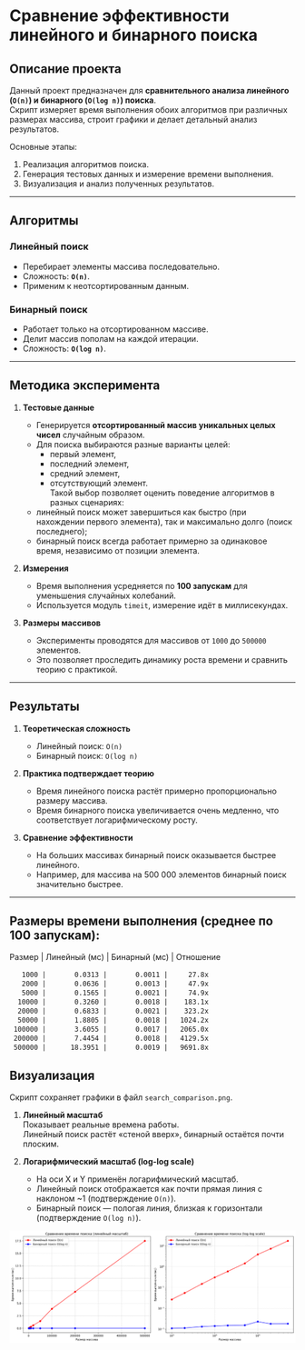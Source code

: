 # Сравнение эффективности линейного и бинарного поиска

##  Описание проекта
Данный проект предназначен для **сравнительного анализа линейного (`O(n)`) и бинарного (`O(log n)`) поиска**.  
Скрипт измеряет время выполнения обоих алгоритмов при различных размерах массива, строит графики и делает детальный анализ результатов.

Основные этапы:
1. Реализация алгоритмов поиска.
2. Генерация тестовых данных и измерение времени выполнения.
3. Визуализация и анализ полученных результатов.

---

##  Алгоритмы

###  Линейный поиск
- Перебирает элементы массива последовательно.
- Сложность: **`O(n)`**.
- Применим к неотсортированным данным.

###  Бинарный поиск
- Работает только на отсортированном массиве.
- Делит массив пополам на каждой итерации.
- Сложность: **`O(log n)`**.

---

##  Методика эксперимента

1. **Тестовые данные**  
   - Генерируется **отсортированный массив уникальных целых чисел** случайным образом.  
   - Для поиска выбираются разные варианты целей:
     - первый элемент,
     - последний элемент,
     - средний элемент,
     - отсутствующий элемент.  
   Такой выбор позволяет оценить поведение алгоритмов в разных сценариях:
   - линейный поиск может завершиться как быстро (при нахождении первого элемента), так и максимально долго (поиск последнего);
   - бинарный поиск всегда работает примерно за одинаковое время, независимо от позиции элемента.

2. **Измерения**  
   - Время выполнения усредняется по **100 запускам** для уменьшения случайных колебаний.
   - Используется модуль `timeit`, измерение идёт в миллисекундах.

3. **Размеры массивов**  
   - Эксперименты проводятся для массивов от `1000` до `500000` элементов.  
   - Это позволяет проследить динамику роста времени и сравнить теорию с практикой.

---

##  Результаты

1. **Теоретическая сложность**  
   - Линейный поиск: `O(n)`  
   - Бинарный поиск: `O(log n)`

2. **Практика подтверждает теорию**  
   - Время линейного поиска растёт примерно пропорционально размеру массива.  
   - Время бинарного поиска увеличивается очень медленно, что соответствует логарифмическому росту.

3. **Сравнение эффективности**  
   - На больших массивах бинарный поиск оказывается быстрее линейного.  
   - Например, для массива на 500 000 элементов бинарный поиск значительно быстрее.

---
Размеры времени выполнения (среднее по 100 запускам):
---------------------------------------------
Размер | Линейный (мс) | Бинарный (мс) | Отношение

       1000 |       0.0313 |       0.0011 |     27.8x
       2000 |       0.0636 |       0.0013 |     47.9x
       5000 |       0.1565 |       0.0021 |     74.9x
      10000 |       0.3260 |       0.0018 |    183.1x
      20000 |       0.6833 |       0.0021 |    323.2x
      50000 |       1.8805 |       0.0018 |   1024.2x
     100000 |       3.6055 |       0.0017 |   2065.0x
     200000 |       7.4454 |       0.0018 |   4129.5x
     500000 |      18.3951 |       0.0019 |   9691.8x

##  Визуализация

Скрипт сохраняет графики в файл `search_comparison.png`.

1. **Линейный масштаб**  
   Показывает реальные времена работы.  
   Линейный поиск растёт «стеной вверх», бинарный остаётся почти плоским.

2. **Логарифмический масштаб (log-log scale)**  
   - На оси X и Y применён логарифмический масштаб.  
   - Линейный поиск отображается как почти прямая линия с наклоном ~1 (подтверждение `O(n)`).  
   - Бинарный поиск — пологая линия, близкая к горизонтали (подтверждение `O(log n)`). 
  
 ![Графики](search_comparison.png)




